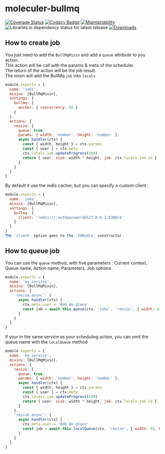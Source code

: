 # moleculer-bullmq

[![Coverage Status](https://coveralls.io/repos/github/LuxChanLu/moleculer-bullmq/badge.svg?branch=master)](https://coveralls.io/github/LuxChanLu/moleculer-bullmq?branch=master)
[![Codacy Badge](https://api.codacy.com/project/badge/Grade/24c78365441a4e5e99dde311cfa72f18)](https://www.codacy.com/app/LuxChanLu/moleculer-bullmq?utm_source=github.com&amp;utm_medium=referral&amp;utm_content=LuxChanLu/moleculer-bullmq&amp;utm_campaign=Badge_Grade)
[![Maintainability](https://api.codeclimate.com/v1/badges/e7d4fa4fbe1032b51c77/maintainability)](https://codeclimate.com/github/LuxChanLu/moleculer-bullmq/maintainability)
![Libraries.io dependency status for latest release](https://img.shields.io/librariesio/release/npm/moleculer-bullmq)
[![Downloads](https://img.shields.io/npm/dm/moleculer-bullmq.svg)](https://www.npmjs.com/package/moleculer-bullmq)

## How to create job
You just need to add the `BullMqMixin` and add a `queue` attribute to you action.  
This action will be call with the params & meta of the scheduler.  
The return of the action will be the job result.  
The mixin will add the BullMq `job` into `locals`  
```js
module.exports = {
  name: 'jobs',
  mixins: [BullMqMixin],
  settings: {
    bullmq: {
      worker: { concurrency: 50 }
    }
  },
  actions: {
    resize: {
      queue: true,
      params: { width: 'number', height: 'number' },
      async handler(ctx) {
        const { width, height } = ctx.params
        const { user } = ctx.meta
        ctx.locals.job.updateProgress(100)
        return { user, size: width * height, job: ctx.locals.job.id }
      }
    }
  }
}
```
By default it use the redis cacher, but you can specify a custom client :
```js
module.exports = {
  name: 'jobs',
  mixins: [BullMqMixin],
  settings: {
    bullmq: {
      client: 'redis://:authpassword@127.0.0.1:6380/4'
    }
  }
}
The `client` option goes to the `IORedis` constructor.
```
## How to queue job
You can use the `queue` method, with five parameters : Current context, Queue name, Action name, Parameters, Job options
```js
module.exports = {
  name: 'my.service',
  mixins: [BullMqMixin],
  actions: {
    'resize.async': {
      async handler(ctx) {
        ctx.meta.user = 'Bob de glace'
        const job = await this.queue(ctx, 'jobs', 'resize', { width: 42, height: 42 }, { priority: 10 })
      }
    }
  }
}
```
If your in the same service as your scheduling action, you can omit the queue name with the `localQueue` method
```js
module.exports = {
  name: 'my.service',
  mixins: [BullMqMixin],
  actions: {
    resize: {
      queue: true,
      params: { width: 'number', height: 'number' },
      async handler(ctx) {
        const { width, height } = ctx.params
        const { user } = ctx.meta
        ctx.locals.job.updateProgress(100)
        return { user, size: width * height, job: ctx.locals.job.id }
      }
    },
    'resize.async': {
      async handler(ctx) {
        ctx.meta.user = 'Bob de glace'
        const job = await this.localQueue(ctx, 'resize', { width: 42, height: 42 }, { priority: 10 })
      }
    }
  }
}
```
